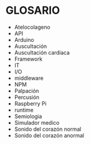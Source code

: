 # GLOSARIO

* Atelocolageno 
* API
* Arduino
* Auscultación 
* Auscultación cardiaca
* Framework
* IT
* I\/O
* middleware
* NPM
* Palpación
* Percusión
* Raspberry Pi
* runtime
* Semiologia
* Simulador medico
* Sonido del corazón normal
* Sonido del corazón anormal

